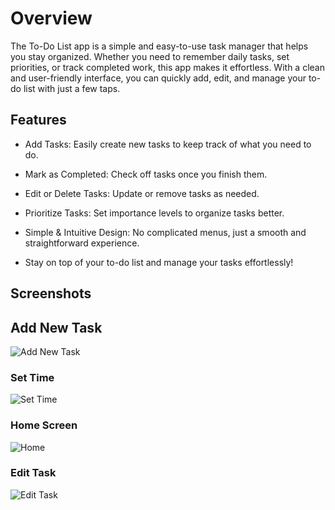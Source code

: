 # Overview

The To-Do List app is a simple and easy-to-use task manager that helps you stay organized. Whether you need to remember daily tasks, set priorities, or track completed work, this app makes it effortless. With a clean and user-friendly interface, you can quickly add, edit, and manage your to-do list with just a few taps.

## Features

* Add Tasks: Easily create new tasks to keep track of what you need to do.

* Mark as Completed: Check off tasks once you finish them.

* Edit or Delete Tasks: Update or remove tasks as needed.

* Prioritize Tasks: Set importance levels to organize tasks better.

* Simple & Intuitive Design: No complicated menus, just a smooth and straightforward experience.

* Stay on top of your to-do list and manage your tasks effortlessly!

## Screenshots

## Add New Task
![Add New Task](https://github.com/Adarshakarki/Todolist/blob/master/images/Screenshot_20250213-151630_To%20Do%20List.png)

### Set Time
![Set Time](https://github.com/Adarshakarki/Todolist/blob/master/images/Screenshot_20250213-151620_To%20Do%20List.png)

### Home Screen
![Home](https://github.com/Adarshakarki/Todolist/blob/master/images/Screenshot_20250213-151731_To%20Do%20List.png)

### Edit Task
![Edit Task](https://github.com/Adarshakarki/Todolist/blob/master/images/Screenshot_20250213-151701_To%20Do%20List.png)
